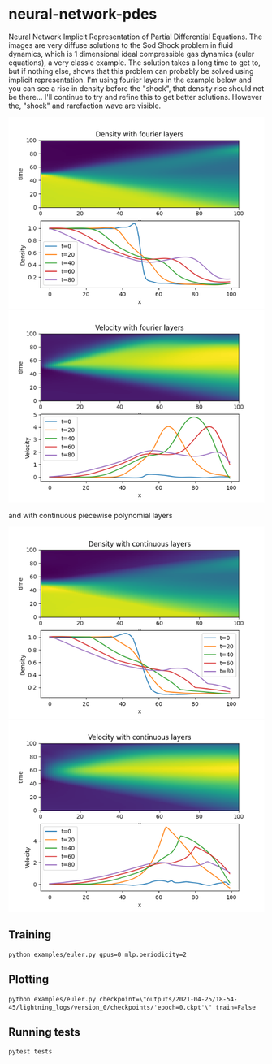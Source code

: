 # neural-network-pdes
Neural Network Implicit Representation of Partial Differential Equations.  The images are very diffuse solutions to the Sod Shock problem in fluid dynamics, which is 1 dimensional ideal compressible gas dynamics (euler equations), a very classic example.  The solution takes a long time to get to, but if nothing else, shows that this problem can probably be solved using implicit representation.  I'm using fourier layers in the example below and you can see a rise in density before the "shock", that density rise should not be there...  I'll continue to try and refine this to get better solutions.  However the, "shock" and rarefaction wave are visible.

![Sod Shock Density](images/Density-fourier.png)
![Sod Shock Velocity](images/Velocity-fourier.png)

and with continuous piecewise polynomial layers

![Sod Shock Density](images/Density-continuous.png)
![Sod Shock Velocity](images/Velocity-continuous.png)

## Training
```
python examples/euler.py gpus=0 mlp.periodicity=2
```

## Plotting
```
python examples/euler.py checkpoint=\"outputs/2021-04-25/18-54-45/lightning_logs/version_0/checkpoints/'epoch=0.ckpt'\" train=False
```

## Running tests
```
pytest tests
```